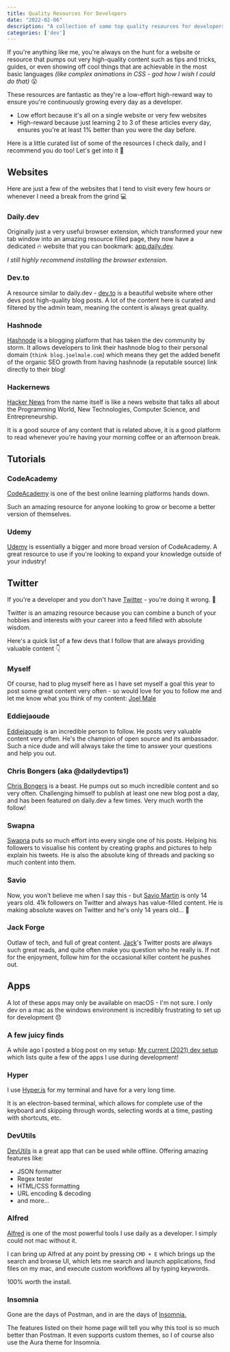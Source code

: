 ```yaml
---
title: Quality Resources For Developers
date: "2022-02-06"
description: "A collection of some top quality resources for developers to use to continue learning something new every day."
categories: ['dev']
--- 
```


If you're anything like me, you're always on the hunt for a website or resource that pumps out very high-quality content such as tips and tricks, guides, or even showing off cool things that are achievable in the most basic languages *(like complex animations in CSS - god how I wish I could do that)* 😮 

These resources are fantastic as they're a low-effort high-reward way to ensure you're continuously growing every day as a developer.

- Low effort because it's all on a single website or very few websites
- High-reward because just learning 2 to 3 of these articles every day, ensures you're at least 1% better than you were the day before.

Here is a little curated list of some of the resources I check daily, and I recommend you do too! Let's get into it 🚀 

## Websites

Here are just a few of the websites that I tend to visit every few hours or whenever I need a break from the grind 💻 

### Daily.dev

Originally just a very useful browser extension, which transformed your new tab window into an amazing resource filled page, they now have a dedicated 🔥 website that you can bookmark: [app.daily.dev](https://app.daily.dev/).

*I still highly recommend installing the browser extension.*

### Dev.to

A resource similar to daily.dev - [dev.to](https://dev.to/) is a beautiful website where other devs post high-quality blog posts. A lot of the content here is curated and filtered by the admin team, meaning the content is always great quality.

### Hashnode

[Hashnode](https://hashnode.com/) is a blogging platform that has taken the dev community by storm. It allows developers to link their hashnode blog to their personal domain (`think blog.joelmale.com`) which means they get the added benefit of the organic SEO growth from having hashnode (a reputable source) link directly to their blog!

### Hackernews

[Hacker News](https://thehackernews.com/) from the name itself is like a news website that talks all about the Programming World, New Technologies, Computer Science, and Entrepreneurship.

It is a good source of any content that is related above, it is a good platform to read whenever you're having your morning coffee or an afternoon break.

## Tutorials

### CodeAcademy

[CodeAcademy](https://www.codecademy.com/) is one of the best online learning platforms hands down. 

Such an amazing resource for anyone looking to grow or become a better version of themselves.

### Udemy

[Udemy](https://www.udemy.com/) is essentially a bigger and more broad version of CodeAcademy. A great resource to use if you're looking to expand your knowledge outside of your industry!

## Twitter

If you're a developer and you don't have [Twitter](https://twitter.com) - you're doing it wrong. 🤦 

Twitter is an amazing resource because you can combine a bunch of your hobbies and interests with your career into a feed filled with absolute wisdom.

Here's a quick list of a few devs that I follow that are always providing valuable content 👇 

### Myself

Of course, had to plug myself here as I have set myself a goal this year to post some great content very often - so would love for you to follow me and let me know what you think of my content: [Joel Male](https://twitter.com/joelwmale)

### Eddiejaoude

[Eddiejaoude](https://twitter.com/eddiejaoude) is an incredible person to follow. He posts very valuable content very often. He's the champion of open source and its ambassador. Such a nice dude and will always take the time to answer your questions and help you out.

### Chris Bongers (aka @dailydevtips1)

[Chris Bongers](https://twitter.com/DailyDevTips1) is a beast. He pumps out so much incredible content and so very often. Challenging himself to publish at least one new blog post a day, and has been featured on daily.dev a few times. Very much worth the follow!

### Swapna

[Swapna](https://twitter.com/swapnakpanda) puts so much effort into every single one of his posts. Helping his followers to visualise his content by creating graphs and pictures to help explain his tweets. He is also the absolute king of threads and packing so much content into them.

### Savio

Now, you won't believe me when I say this - but [Savio Martin](https://twitter.com/saviomartin7) is only 14 years old. 41k followers on Twitter and always has value-filled content. He is making absolute waves on Twitter and he's only 14 years old... 🧠 

### Jack Forge

Outlaw of tech, and full of great content. [Jack](https://twitter.com/TheJackForge)'s Twitter posts are always such great reads, and quite often make you question who he really is. If not for the enjoyment, follow him for the occasional killer content he pushes out.

## Apps

A lot of these apps may only be available on macOS - I'm not sure. I only dev on a mac as the windows environment is incredibly frustrating to set up for development 😞

### A few juicy finds

A while ago I posted a blog post on my setup: [My current (2021) dev setup](/my-current-2021-dev-setup) which lists quite a few of the apps I use during development!

### Hyper

I use [Hyper.is](https://hyper.is/) for my terminal and have for a very long time.

It is an electron-based terminal, which allows for complete use of the keyboard and skipping through words, selecting words at a time, pasting with shortcuts, etc.

### DevUtils

[DevUtils](https://devutils.app/) is a great app that can be used while offline. Offering amazing features like:

- JSON formatter
- Regex tester
- HTML/CSS formatting
- URL encoding & decoding
- and more...

### Alfred

[Alfred](https://www.alfredapp.com/) is one of the most powerful tools I use daily as a developer. I simply could not mac without it.

I can bring up Alfred at any point by pressing `CMD + E` which brings up the search and browse UI, which lets me search and launch applications, find files on my mac, and execute custom workflows all by typing keywords. 

100% worth the install.

### Insomnia

Gone are the days of Postman, and in are the days of [Insomnia.](https://insomnia.rest/)

The features listed on their home page will tell you why this tool is so much better than Postman. It even supports custom themes, so I of course also use the Aura theme for Insomnia.